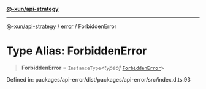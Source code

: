 [**@-xun/api-strategy**](../../README.md)

***

[@-xun/api-strategy](../../README.md) / [error](../README.md) / ForbiddenError

# Type Alias: ForbiddenError

> **ForbiddenError** = `InstanceType`\<*typeof* [`ForbiddenError`](../variables/ForbiddenError.md)\>

Defined in: packages/api-error/dist/packages/api-error/src/index.d.ts:93
